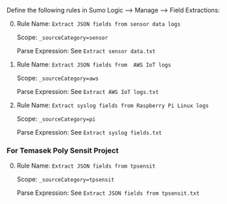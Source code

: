 Define the following rules in Sumo Logic --> Manage --> Field Extractions:

0. Rule Name: `Extract JSON fields from sensor data logs`

   Scope: `_sourceCategory=sensor`
   
   Parse Expression: See `Extract sensor data.txt`

0. Rule Name: `Extract JSON fields from  AWS IoT logs`

   Scope: `_sourceCategory=aws`
   
   Parse Expression: See `Extract AWS IoT logs.txt`

0. Rule Name: `Extract syslog fields from Raspberry Pi Linux logs`

   Scope: `_sourceCategory=pi`
   
   Parse Expression: See `Extract syslog fields.txt`

### For Temasek Poly Sensit Project

0. Rule Name: `Extract JSON fields from tpsensit`

   Scope: `_sourceCategory=tpsensit`
   
   Parse Expression: See `Extract JSON fields from tpsensit.txt`
